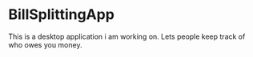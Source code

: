 # BillSplittingApp

This is a desktop application i am working on. Lets people keep track of who owes you money. 
